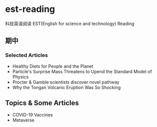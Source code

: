 # est-reading
科技英语阅读 EST(English for science and technology) Reading


## 期中

### Selected Articles
- Healthy Diets for People and the Planet
- Particle's Surprise Mass Threatens to Upend the Standard Model of Physics
- Procter & Gamble scientists discover novel pathway
- Why the Tongan Volcanic Eruption Was So Shocking


## Topics & Some Articles
- COVID-19 Vaccines
- Metaverse